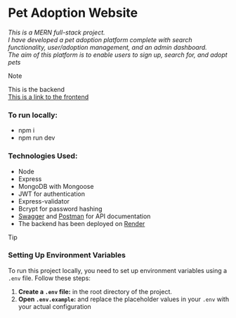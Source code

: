 # Pet Adoption Website

_This is a MERN full-stack project.\
 I have developed a pet adoption platform complete with search functionality, user/adoption management, and an admin dashboard.\
  The aim of this platform is to enable users to sign up, search for, and adopt pets_

> [!NOTE]
> This is the backend\
> [This is a link to the frontend](https://github.com/marieslo/Pet-Adoption_client)

### To run locally: 
- npm i
- npm run dev

### Technologies Used:
- Node
- Express
- MongoDB with Mongoose
- JWT for authentication
- Express-validator
- Bcrypt for password hashing
- [Swagger](https://app.swaggerhub.com/apis/MarieSlo/Pet-Adoption/1.0.1) and [Postman](https://documenter.getpostman.com/view/31862928/2sA2xb6bBY) for API documentation
- The backend has been deployed on [Render](https://pet-adoption-server-312p.onrender.com)

> [!TIP]
> ### Setting Up Environment Variables
> To run this project locally, you need to set up environment variables using a `.env` file. Follow these steps:
> 1. **Create a `.env` file:** in the root directory of the project.
> 2. **Open `.env.example`:** and replace the placeholder values in your `.env` with your actual configuration
